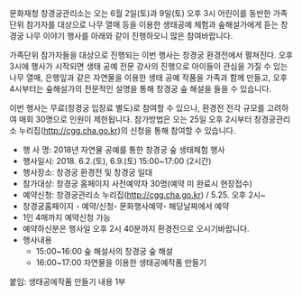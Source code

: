 문화재청 창경궁관리소는 오는 6월 2일(토)과 9일(토) 오후 3시 어린이를 동반한 가족단위 참가자를 대상으로 나무 열매 등을 이용한 생태공예 체험과 숲해설가에게 듣는 창경궁 나무 이야기 행사를 아래와 같이 진행하오니 많은 참여바랍니다.

가족단위 참가자들을 대상으로 진행되는 이번 행사는 창경궁 환경전에서 펼쳐진다. 오후 3시에 행사가 시작되면 생태 공예 전문 강사의 진행으로 아이들이 관심을 가질 수 있는 나무 열매, 은행잎과 같은 자연물을 이용한 생태 공예 작품을 가족과 함께 만들고, 오후 4시부터는 숲해설가의 전문적인 설명을 통해 창경궁 숲 해설을 들을 수 있습니다.

이번 행사는 무료(창경궁 입장료 별도)로 참여할 수 있으나, 환경전 전각 규모를 고려하여 매회 30명으로 인원이 제한됩니다. 참가방법은 오는 25일 오후 2시부터 창경궁관리소 누리집(http://cgg.cha.go.kr)의 신청을 통해 참여할 수 있습니다.

- 행 사 명: 2018년 자연물 공예를 통한 창경궁 숲 생태체험 행사
- 행사일시: 2018. 6.2.(토), 6.9.(토) 15:00~17:00 (2시간)
- 행사장소: 창경궁 환경전 및 창경궁 일대
- 참가대상: 창경궁 홈페이지 사전예약자 30명(예약 미 완료시 현장접수)
- 예약신청: 창경궁관리소 누리집(http://cgg.cha.go.kr) / 5.25. 오후 2시~
- 창경궁홈페이지 - 예약/신청- 문화행사예약- 해당날짜에서 예약
- 1인 4매까지 예약신청 가능
- 예약하신분은 행사일 오후 2시 40분까지 환경전으로 오시기바랍니다.
- 행사내용
  - 15:00~16:00 숲 해설사의 창경궁 숲 해설
  - 16:00~17:00 자연물을 이용한 생태공예작품 만들기

붙임: 생태공에작품 만들기 내용 1부